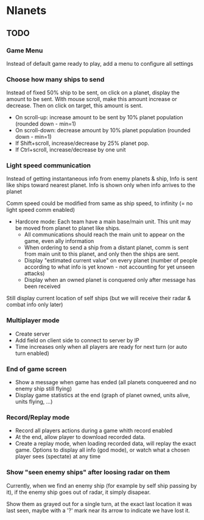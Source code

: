 # Nlanets

## TODO

### Game Menu

Instead of default game ready to play, add a menu to configure all settings

### Choose how many ships to send

Instead of fixed 50% ship to be sent, on click on a planet, display the amount to be sent. With mouse scroll, make this amount increase or decrease. Then on click on target, this amount is sent.

- On scroll-up: increase amount to be sent by 10% planet population (rounded down - min=1)
- On scroll-down: decrease amount by 10% planet population (rounded down - min=1)
- If Shift+scroll, increase/decrease by 25% planet pop.
- If Ctrl+scroll, increase/decrease by one unit

### Light speed communication

Instead of getting instantaneous info from enemy planets & ship, Info is sent like ships toward nearest planet. Info is shown only when info arrives to the planet

Comm speed could be modified from same as ship speed, to infinity (= no light speed comm enabled)

- Hardcore mode: Each team have a main base/main unit. This unit may be moved from planet to planet like ships.
	- All communications should reach the main unit to appear on the game, even ally information
	- When ordering to send a ship from a distant planet, comm is sent from main unit to this planet, and only then the ships are sent.
	- Display "estimated current value" on every planet (number of people according to what info is yet known - not accounting for yet unseen attacks)
	- Display when an owned planet is conquered only after message has been received

Still display current location of self ships (but we will receive their radar & combat info only later)

### Multiplayer mode

- Create server
- Add field on client side to connect to server by IP
- Time increases only when all players are ready for next turn (or auto turn enabled)

### End of game screen

- Show a message when game has ended (all planets conqueered and no enemy ship still flying)
- Display game statistics at the end (graph of planet owned, units alive, units flying, ...)

### Record/Replay mode

- Record all players actions during a game whith record enabled
- At the end, allow player to download recorded data.
- Create a replay mode, when loading recorded data, will replay the exact game. Options to display all info (god mode), or watch what a chosen player sees (spectate) at any time

### Show "seen enemy ships" after loosing radar on them

Currently, when we find an enemy ship (for example by self ship passing by it), if the enemy ship goes out of radar, it simply disapear.

Show them as grayed out for a single turn, at the exact last location it was last seen, maybe with a '?' mark near its arrow to indicate we have lost it.
